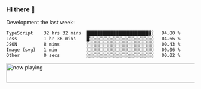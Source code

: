 ### Hi there 👋

Development the last week:
<!--START_SECTION:waka-->

```txt
TypeScript    32 hrs 32 mins  ███████████████████████▓░   94.80 %
Less          1 hr 36 mins    █░░░░░░░░░░░░░░░░░░░░░░░░   04.66 %
JSON          8 mins          ░░░░░░░░░░░░░░░░░░░░░░░░░   00.43 %
Image (svg)   1 min           ░░░░░░░░░░░░░░░░░░░░░░░░░   00.06 %
Other         0 secs          ░░░░░░░░░░░░░░░░░░░░░░░░░   00.02 %
```

<!--END_SECTION:waka-->

<!--
**JASONPANGGO/jasonpanggo** is a ✨ _special_ ✨ repository because its `README.md` (this file) appears on your GitHub profile.

Here are some ideas to get you started:

- 🔭 I’m currently working on ...
- 🌱 I’m currently learning ...
- 👯 I’m looking to collaborate on ...
- 🤔 I’m looking for help with ...
- 💬 Ask me about ...
- 📫 How to reach me: ...
- 😄 Pronouns: ...
- ⚡ Fun fact: ...
-->

<a href="https://volt.fm/user/q8yd9e79csfr57rt" target="_blank"><img src="https://spotify-badge-egoist.vercel.app/api/now-playing" width="540" height="52" alt="now playing"></a>
